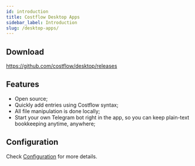```yaml
---
id: introduction
title: Costflow Desktop Apps
sidebar_label: Introduction
slug: /desktop-apps/
---
```


## Download

https://github.com/costflow/desktop/releases

## Features

- Open source;
- Quickly add entries using Costflow syntax;
- All file manipulation is done locally;
- Start your own Telegram bot right in the app, so you can keep plain-text bookkeeping anytime, anywhere;

## Configuration

Check [Configuration](/docs/desktop-apps/config/) for more details.
